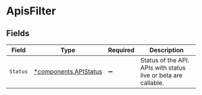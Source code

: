 # ApisFilter


## Fields

| Field                                                          | Type                                                           | Required                                                       | Description                                                    |
| -------------------------------------------------------------- | -------------------------------------------------------------- | -------------------------------------------------------------- | -------------------------------------------------------------- |
| `Status`                                                       | [*components.APIStatus](../../models/components/apistatus.md)  | :heavy_minus_sign:                                             | Status of the API. APIs with status live or beta are callable. |